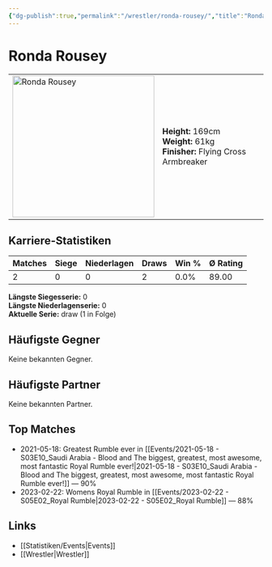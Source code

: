 ```yaml
---
{"dg-publish":true,"permalink":"/wrestler/ronda-rousey/","title":"Ronda Rousey","tags":["wrestler"],"noteIcon":""}
---
```



# Ronda Rousey

<table>
        <tr>
        <td><img src="https://github.com/CptSpaulding1980/choke-slam-wrestling/releases/download/images/Ronda_Rousey.png" width="280" alt="Ronda Rousey"></td>
        <td>
        <b>Height:</b> 169cm<br>
        <b>Weight:</b> 61kg<br>
        <b>Finisher:</b> Flying Cross Armbreaker<br>
        </td>
        </tr>
        </table>
        
## Karriere-Statistiken

| Matches | Siege | Niederlagen | Draws | Win % | Ø Rating |
|---------|-------|-------------|-------|-------|-----------|
| 2 | 0 | 0 | 2 | 0.0% | 89.00 |

**Längste Siegesserie:** 0<br>**Längste Niederlagenserie:** 0<br>**Aktuelle Serie:** draw (1 in Folge)


## Häufigste Gegner
Keine bekannten Gegner.

## Häufigste Partner
Keine bekannten Partner.

## Top Matches
- 2021-05-18: Greatest Rumble ever in [[Events/2021-05-18 - S03E10_Saudi Arabia - Blood and The biggest, greatest, most awesome, most fantastic Royal Rumble ever!\|2021-05-18 - S03E10_Saudi Arabia - Blood and The biggest, greatest, most awesome, most fantastic Royal Rumble ever!]] — 90%
- 2023-02-22: Womens Royal Rumble in [[Events/2023-02-22 - S05E02_Royal Rumble\|2023-02-22 - S05E02_Royal Rumble]] — 88%

## Links
- [[Statistiken/Events\|Events]]
- [[Wrestler\|Wrestler]]
